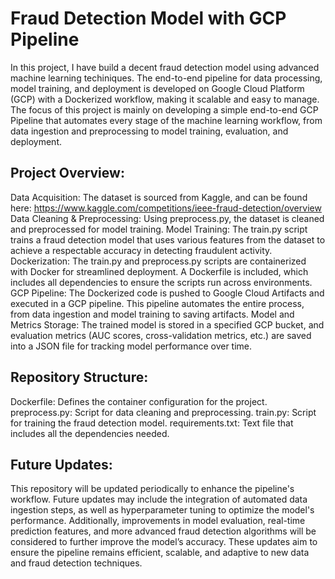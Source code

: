 # Fraud Detection Model with GCP Pipeline
In this project, I have build a decent fraud detection model using advanced machine learning techiniques. The end-to-end pipeline for data processing, model training, and deployment is developed on Google Cloud Platform (GCP) with a Dockerized workflow, making it scalable and easy to manage. The focus of this project is mainly on developing a simple end-to-end GCP Pipeline that automates every stage of the machine learning workflow, from data ingestion and preprocessing to model training, evaluation, and deployment. 

## Project Overview:
Data Acquisition: The dataset is sourced from Kaggle, and can be found here: https://www.kaggle.com/competitions/ieee-fraud-detection/overview
Data Cleaning & Preprocessing: Using preprocess.py, the dataset is cleaned and preprocessed for model training. 
Model Training: The train.py script trains a fraud detection model that uses various features from the dataset to achieve a respectable accuracy in detecting fraudulent activity.
Dockerization: The train.py and preprocess.py scripts are containerized with Docker for streamlined deployment. A Dockerfile is included, which includes all dependencies to ensure the scripts run across environments.
GCP Pipeline: The Dockerized code is pushed to Google Cloud Artifacts and executed in a GCP pipeline. This pipeline automates the entire process, from data ingestion and model training to saving artifacts.
Model and Metrics Storage: The trained model is stored in a specified GCP bucket, and evaluation metrics (AUC scores, cross-validation metrics, etc.) are saved into a JSON file for tracking model performance over time.

## Repository Structure:
Dockerfile: Defines the container configuration for the project.
preprocess.py: Script for data cleaning and preprocessing.
train.py: Script for training the fraud detection model.
requirements.txt: Text file that includes all the dependencies needed. 

## Future Updates:
This repository will be updated periodically to enhance the pipeline's workflow. Future updates may include the integration of automated data ingestion steps, as well as hyperparameter tuning to optimize the model's performance. Additionally, improvements in model evaluation, real-time prediction features, and more advanced fraud detection algorithms will be considered to further improve the model’s accuracy. These updates aim to ensure the pipeline remains efficient, scalable, and adaptive to new data and fraud detection techniques.

